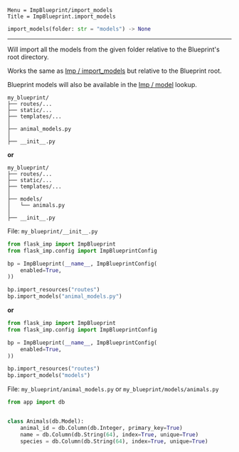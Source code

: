 ```
Menu = ImpBlueprint/import_models
Title = ImpBlueprint.import_models
```

```python
import_models(folder: str = "models") -> None
```

---

Will import all the models from the given folder relative to the Blueprint's root directory.

Works the same as [Imp / import_models](imp-import_models.html) but relative to the Blueprint root.

Blueprint models will also be available in the [Imp / model](imp-model.html) lookup.

```text
my_blueprint/
├── routes/...
├── static/...
├── templates/...
│
├── animal_models.py
│
├── __init__.py
```

**or**

```text
my_blueprint/
├── routes/...
├── static/...
├── templates/...
│
├── models/
│   └── animals.py
│
├── __init__.py
```

File: `my_blueprint/__init__.py`

```python
from flask_imp import ImpBlueprint
from flask_imp.config import ImpBlueprintConfig

bp = ImpBlueprint(__name__, ImpBlueprintConfig(
    enabled=True,
))

bp.import_resources("routes")
bp.import_models("animal_models.py")
```

**or**

```python
from flask_imp import ImpBlueprint
from flask_imp.config import ImpBlueprintConfig

bp = ImpBlueprint(__name__, ImpBlueprintConfig(
    enabled=True,
))

bp.import_resources("routes")
bp.import_models("models")
```

File: `my_blueprint/animal_models.py` or `my_blueprint/models/animals.py`

```python
from app import db


class Animals(db.Model):
    animal_id = db.Column(db.Integer, primary_key=True)
    name = db.Column(db.String(64), index=True, unique=True)
    species = db.Column(db.String(64), index=True, unique=True)
```



